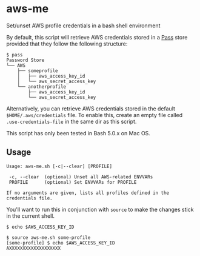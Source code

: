 # aws-me

Set/unset AWS profile credentials in a bash shell environment

By default, this script will retrieve AWS credentials stored in a [Pass](https://www.passwordstore.org/) store provided that they follow the following structure:

```
$ pass
Password Store
└── AWS
    ├── someprofile
    │   ├── aws_access_key_id
    │   └── aws_secret_access_key
    └── anotherprofile
        ├── aws_access_key_id
        └── aws_secret_access_key
```

Alternatively, you can retrieve AWS credentials stored in the default `$HOME/.aws/credentials` file. To enable this, create an empty file called `.use-credentials-file` in the same dir as this script.

This script has only been tested in Bash 5.0.x on Mac OS.

## Usage

```
Usage: aws-me.sh [-c|--clear] [PROFILE]

 -c, --clear  (optional) Unset all AWS-related ENVVARs
 PROFILE      (optional) Set ENVVARs for PROFILE

If no arguments are given, lists all profiles defined in the
credentials file.
```

You'll want to run this in conjunction with `source` to make the changes stick in the current shell.

```
$ echo $AWS_ACCESS_KEY_ID

$ source aws-me.sh some-profile
[some-profile] $ echo $AWS_ACCESS_KEY_ID
AXXXXXXXXXXXXXXXXXXX
```
